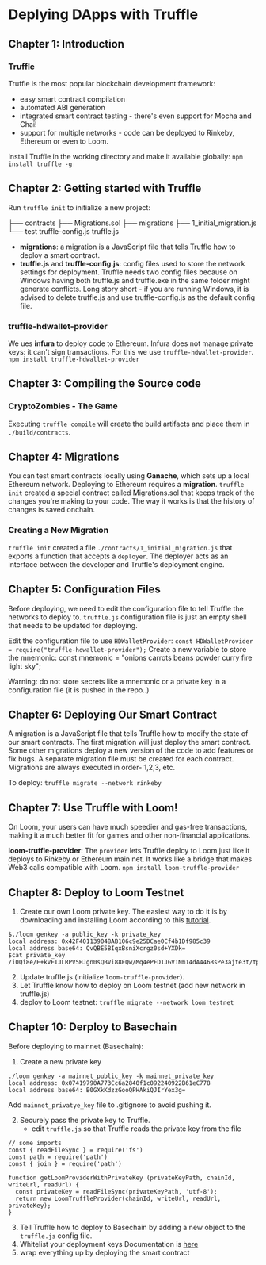 # Deplying DApps with Truffle
## Chapter 1: Introduction

### Truffle
Truffle is the most popular blockchain development framework:
- easy smart contract compilation
- automated ABI generation
- integrated smart contract testing - there's even support for Mocha and Chai!
- support for multiple networks - code can be deployed to Rinkeby, Ethereum or even to Loom.

Install Truffle in the working directory and make it available globally:
`npm install truffle -g`

## Chapter 2: Getting started with Truffle
Run `truffle init` to initialize a new project:

├── contracts
    ├── Migrations.sol
├── migrations
    ├── 1_initial_migration.js
└── test
truffle-config.js
truffle.js

- **migrations**: a migration is a JavaScript file that tells Truffle how to deploy a smart contract.
- **truffle.js** and **truffle-config.js**: config files used to store the network settings for deployment. Truffle needs two config files because on Windows having both truffle.js and truffle.exe in the same folder might generate conflicts. Long story short - if you are running Windows, it is advised to delete truffle.js and use truffle-config.js as the default config file. 

### truffle-hdwallet-provider
We ues **infura** to deploy code to Ethereum. 
Infura does not manage private keys: it can't sign transactions. For this we use `truffle-hdwallet-provider`.
`npm install truffle-hdwallet-provider`

## Chapter 3: Compiling the Source code
### CryptoZombies - The Game

Executing `truffle compile` will create the build artifacts and place them in `./build/contracts`.

## Chapter 4: Migrations
You can test smart contracts locally using **Ganache**, which sets up a local Ethereum network.
Deploying to Ethereum requires a **migration**.
`truffle init` created a special contract called Migrations.sol that keeps track of the changes you're making to your code. The way it works is that the history of changes is saved onchain.

### Creating a New Migration
`truffle init` created a file `./contracts/1_initial_migration.js` that exports a function that accepts a `deployer`.
The deployer acts as an interface between the developer and Truffle's deployment engine.

## Chapter 5: Configuration Files
Before deploying, we need to edit the configuration file to tell Truffle the networks to deploy to.
`truffle.js` configuration file is just an empty shell that needs to be updated for deploying.

Edit the configuration file to use `HDWalletProvider`:
`const HDWalletProvider = require("truffle-hdwallet-provider");`
Create a new variable to store the mnemonic:
const mnemonic = "onions carrots beans powder curry fire light sky";

Warning: do not store secrets like a mnemonic or a private key in a configuration file (it is pushed in the repo..)

## Chapter 6: Deploying Our Smart Contract
A migration is a JavaScript file that tells Truffle how to modify the state of our smart contracts.
The first migration will just deploy the smart contract. Some other migrations deploy a new version of the code to add features or fix bugs.
A separate migration file must be created for each contract. Migrations are always executed in order- 1,2,3, etc.

To deploy: `truffle migrate --network rinkeby`

## Chapter 7: Use Truffle with Loom!
On Loom, your users can have much speedier and gas-free transactions, making it a much better fit for games and other non-financial applications.

**loom-truffle-provider**: The `provider` lets Truffle deploy to Loom just like it deploys to Rinkeby or Ethereum main net. It works like a bridge that makes Web3 calls compatible with Loom. 
`npm install loom-truffle-provider`

## Chapter 8: Deploy to Loom Testnet
1. Create our own Loom private key. The easiest way to do it is by downloading and installing Loom according to this [tutorial](https://loomx.io/developers/en/basic-install-all.html).
```
$./loom genkey -a public_key -k private_key
local address: 0x42F401139048AB106c9e25DCae0Cf4b1Df985c39
local address base64: QvQBE5BIqxBsniXcrgz0sd+YXDk=
$cat private_key
/i0Qi8e/E+kVEIJLRPV5HJgn0sQBVi88EQw/Mq4ePFD1JGV1Nm14dA446BsPe3ajte3t/tpj7HaHDL84+Ce4Dg==
```

2. Update truffle.js (initialize `loom-truffle-provider`).
3. Let Truffle know how to deploy on Loom testnet (add new network in truffle.js)
4. deploy to Loom testnet: `truffle migrate --network loom_testnet`

## Chapter 10: Derploy to Basechain
Before deploying to mainnet (Basechain):
1. Create a new private key
```
./loom genkey -a mainnet_public_key -k mainnet_private_key
local address: 0x07419790A773Cc6a2840f1c092240922B61eC778
local address base64: B0GXkKdzzGooQPHAkiQJIrYex3g=
```

Add `mainnet_privatye_key` file to .gitignore to avoid pushing it.

2. Securely pass the private key to Truffle.
   - edit `truffle.js` so that Truffle reads the private key from the file

```
// some imports
const { readFileSync } = require('fs')
const path = require('path')
const { join } = require('path')

function getLoomProviderWithPrivateKey (privateKeyPath, chainId, writeUrl, readUrl) {
  const privateKey = readFileSync(privateKeyPath, 'utf-8');
  return new LoomTruffleProvider(chainId, writeUrl, readUrl, privateKey);
}
```

3. Tell Truffle how to deploy to Basechain by adding a new object to the `truffle.js` config file.
4. Whitelist your deployment keys
Documentation is [here](https://loomx.io/developers/en/deploy-loom-mainnet.html)
5. wrap everything up by deploying the smart contract


